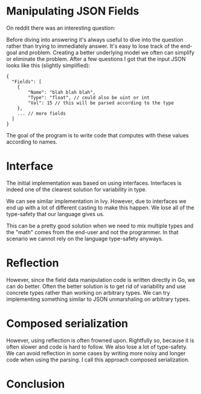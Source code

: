 # Manipulating JSON Fields

On reddit there was an interesting question:

<SNIP>

Before diving into answering it's always useful to dive into the question rather than trying to immediately answer. It's easy to lose track of the end-goal and problem. Creating a better underlying model we often can simplify or eliminate the problem. After a few questions I got that the input JSON looks like this (slightly simplified):

```
{
  "Fields": [
    {
        "Name": "blah blah blah",
        "Type": "float", // could also be uint or int
        "Val": 15 // this will be parsed according to the type
    },
    ... // more fields
  ]
}
```

The goal of the program is to write code that computes with these values according to names.

# Interface

The initial implementation was based on using interfaces. Interfaces is indeed one of the clearest solution for variability in type.

We can see similar implementation in Ivy. However, due to interfaces we end up with a lot of different casting to make this happen. We lose all of the type-safety that our language gives us.

This can be a pretty good solution when we need to mix multiple types and the "math" comes from the end-user and not the programmer. In that scenario we cannot rely on the language type-safety anyways.

# Reflection

However, since the field data manipulation code is written directly in Go, we can do better.
Often the better solution is to get rid of variability and use concrete types rather than working on arbitrary types. We can try implementing something similar to JSON unmarshaling on arbitrary types.


# Composed serialization

However, using reflection is often frowned upon. Rightfully so, because it is often slower and code is hard to follow. We also lose a lot of type-safety.
We can avoid reflection in some cases by writing more noisy and longer code when using the parsing. I call this approach composed serialization.


# Conclusion